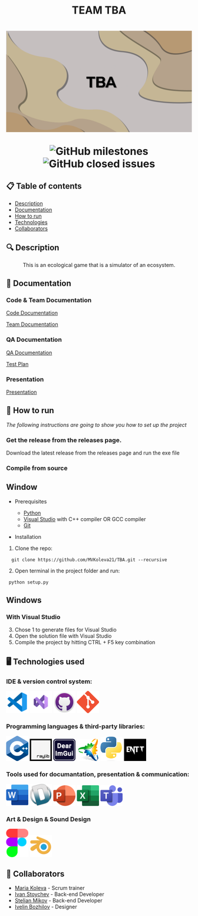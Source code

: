 <h1 align="center"> TEAM TBA <h1>

<div align="center"> <img src="assets/baner.png" alt="logo with text TBA" /> </div>

<div align="center"> 

![GitHub milestones](https://github.com/MVKoleva21/TBA/milestones) 
![GitHub closed issues](https://github.com/MVKoleva21/TBA/issues)

</div>

## 📋 Table of contents
  - [Description](#description)
  - [Documentation](#docs)
  - [How to run](#install)
  - [Technologies](#technologies)
  - [Collaborators](#collaborators)

## 🔍 Description <a name="description"></a>
<p align="center"> This is an ecological game that is a simulator of an ecosystem. </p>

## 📃 Documentation <a name="docs"></a>
### Code & Team Documentation
[Code Documentation](https://mvkoleva21.github.io/TBA/index.html)

[Team Documentation](https://github.com/MVKoleva21/TBA/blob/main/docs/TBA%20-%20Documentation.docx)

### QA Documentation
[QA Documentation](https://github.com/MVKoleva21/TBA/blob/main/docs/TBA%20-%20QA_Documentation.xlsx)
  
[Test Plan](https://github.com/MVKoleva21/TBA/blob/main/docs/TBA%20-%20Test%20plan.docx)

### Presentation
[Presentation](https://github.com/MVKoleva21/TBA/blob/main/docs/TBA%20-%20Presentation.pptx)

## 🚀 How to run <a name="install"></a>
*The following instructions are going to show you how to set up the project*

### Get the release from the releases page.
Download the latest release from the releases page and run the exe file

### Compile from source
  
## Window
- Prerequisites
  - [Python](https://www.python.org/)
  - [Visual Studio](https://visualstudio.microsoft.com/vs/) with C++ compiler OR GCC compiler
  - [Git](https://git-scm.com/)
  
- Installation
1. Clone the repo:
```
  git clone https://github.com/MVKoleva21/TBA.git --recursive
```
    
2. Open terminal in the project folder and run:
```
 python setup.py
```
  
 ## Windows
  ### With Visual Studio
  3. Chose 1 to generate files for Visual Studio
  4. Open the solution file with Visual Studio
  5. Compile the project by hitting CTRL + F5 key combination
  

## 🖥️ Technologies used <a name="technologies"></a>
### IDE & version control system:

<a href="https://code.visualstudio.com/"><img src="/assets/icons/vsCode-icon.png" alt="vs code" width="60"/></a>
<a href="https://visualstudio.microsoft.com/vs/"><img src="/assets/icons/visualStudioIcon.png" alt="VS Icon" width="60"/></a>
<a href="https://github.com/"><img src="/assets/icons/gitHubIcon.png" alt="GitHub Icon" width="60"/></a>
<a href="https://git-scm.com/"><img src="/assets/icons/gitIcon.png" alt="Git" width="60"/></a>

### Programming languages & third-party libraries:

<a href="https://cplusplus.com/"><img src="/assets/icons/cppIcon.png" alt="CPP Icon" width="60"/></a>
<a href="https://www.raylib.com/index.html"> <img src="/assets/icons/rayLibIcon.png" alt="RayLib Icon" width="60"/></a>
<a href="https://github.com/ocornut/imgui"> <img src="/assets/icons/ImGuiIcon.png" alt="ImGui" width="60"/></a>
<a href="https://github.com/premake/premake-core"> <img src="/assets/icons/premakeIcon.png" alt="premake Icon" width="60"/></a>
<a href="https:://python.org"> <img src="/assets/icons/pythonIcon.png" alt="premake Icon" width="60"/></a>
<a href="https://github.com/skypjack/entt"> <img src="/assets/icons/enttIcon.png" alt="entt Icon" width="60"/></a>


### Tools used for documantation, presentation & communication:

<a href="https://www.microsoft.com/en-ww/microsoft-365/word?activetab=tabs%3afaqheaderregion3"><img src="/assets/icons/wordIcon.png" alt="Word Icon" width="60"/></a>
<a href="https://www.doxygen.nl/"><img src="/assets/icons/doxygenIcon.png" alt="doxygen Icon" width="60"/></a>
<a href="https://www.microsoft.com/en-ww/microsoft-365/powerpoint"><img src="/assets/icons/powerPointIcon.png" alt="PowerPoint Icon" width="60"/></a>
<a href="https://www.microsoft.com/en-ww/microsoft-365/excel"><img src="/assets/icons/excelIcon.png" alt="Excel Icon" width="60"/></a>
<a href="https://www.microsoft.com/en-us/microsoft-teams/group-chat-software"><img src="/assets/icons/teamsIcon.png" alt="Teams Icon" width="60"/></a>

### Art & Design & Sound Design
<a href="https://www.figma.com/"><img src="/assets/icons/figmaIcon.png" alt="Figma Icon" width="60"/></a>
<a href="https://www.blender.org/"><img src="/assets/icons/blenderIcon.jpg" alt="Blender" width="60"/></a>

## 🧑 Collaborators <a name="collaborators"></a>
- [Maria Koleva](https://github.com/MVKoleva21) - Scrum trainer 
- [Ivan Stoychev](https://github.com/IYStoychev21) - Back-end Developer
- [Stelian Mikov](https://github.com/SGMikov21) - Back-end Developer
- [Ivelin Bozhilov](https://github.com/IIBozhilov21) - Designer

